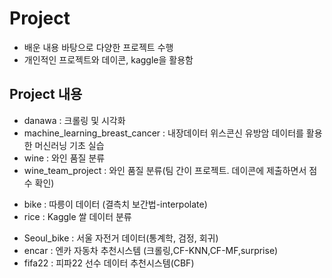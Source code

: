 # Project



* 배운 내용 바탕으로 다양한 프로젝트 수행
* 개인적인 프로젝트와 데이콘, kaggle을 활용함



## Project 내용
* danawa : 크롤링 및 시각화
* machine_learning_breast_cancer : 내장데이터 위스콘신 유방암 데이터를 활용한 머신러닝 기초 실습
* wine : 와인 품질 분류 
* wine_team_project : 와인 품질 분류(팀 간이 프로젝트. 데이콘에 제출하면서 점수 확인)

- bike : 따릉이 데이터 (결측치 보간법-interpolate)
- rice : Kaggle 쌀 데이터 분류

* Seoul_bike : 서울 자전거 데이터(통계학, 검정, 회귀)
* encar : 엔카 자동차 추천시스템 (크롤링,CF-KNN,CF-MF,surprise)
* fifa22 : 피파22 선수 데이터 추천시스템(CBF)
